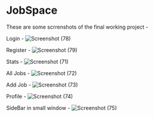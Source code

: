 # JobSpace
These are some scrrenshots of the final working project - 

Login - 
![Screenshot (78)](https://github.com/navrozb01/JobSpace/assets/96216861/8b57774d-2f5f-4835-8c2c-b07937734b3d)

Register -
![Screenshot (79)](https://github.com/navrozb01/JobSpace/assets/96216861/b543c4a8-d8ba-4947-912d-c0f7f7e55420)

Stats -
![Screenshot (71)](https://github.com/navrozb01/JobSpace/assets/96216861/c446b24f-ee3c-45cc-bf06-b8f33d50fc00)

All Jobs -
![Screenshot (72)](https://github.com/navrozb01/JobSpace/assets/96216861/714f043c-b314-4ddf-a38d-1ba191c5b3bf)

Add Job -
![Screenshot (73)](https://github.com/navrozb01/JobSpace/assets/96216861/92822707-355a-4d88-9409-f978788d5d77)

Profile -
![Screenshot (74)](https://github.com/navrozb01/JobSpace/assets/96216861/c48e4055-593d-4983-a10f-2783539bd769)

SideBar in small window -
![Screenshot (75)](https://github.com/navrozb01/JobSpace/assets/96216861/b7ac76b8-06f9-4362-87d5-040e2dd7f67b)
